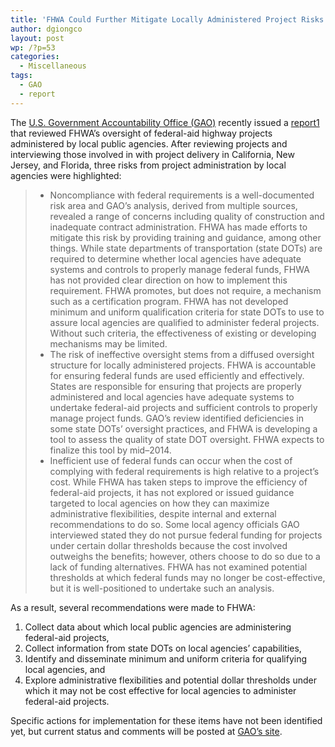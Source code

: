 ```yaml
---
title: 'FHWA Could Further Mitigate Locally Administered Project Risks &#8211; GAO Report'
author: dgiongco
layout: post
wp: /?p=53
categories:
  - Miscellaneous
tags:
  - GAO
  - report
---
```

The [U.S. Government Accountability Office (GAO)][1] recently issued a [report][2]<a href="#fn:1" id="fnref:1" title="see footnote" class="footnote">[1]</a> that reviewed FHWA&#8217;s oversight of federal-aid highway projects administered by local public agencies. After reviewing projects and interviewing those involved in with project delivery in California, New Jersey, and Florida, three risks from project administration by local agencies were highlighted:

> *   Noncompliance with federal requirements is a well-documented risk area and GAO&#8217;s analysis, derived from multiple sources, revealed a range of concerns including quality of construction and inadequate contract administration. FHWA has made efforts to mitigate this risk by providing training and guidance, among other things. While state departments of transportation (state DOTs) are required to determine whether local agencies have adequate systems and controls to properly manage federal funds, FHWA has not provided clear direction on how to implement this requirement. FHWA promotes, but does not require, a mechanism such as a certification program. FHWA has not developed minimum and uniform qualification criteria for state DOTs to use to assure local agencies are qualified to administer federal projects. Without such criteria, the effectiveness of existing or developing mechanisms may be limited.
> *   The risk of ineffective oversight stems from a diffused oversight structure for locally administered projects. FHWA is accountable for ensuring federal funds are used efficiently and effectively. States are responsible for ensuring that projects are properly administered and local agencies have adequate systems to undertake federal-aid projects and sufficient controls to properly manage project funds. GAO&#8217;s review identified deficiencies in some state DOTs&#8217; oversight practices, and FHWA is developing a tool to assess the quality of state DOT oversight. FHWA expects to finalize this tool by mid&#8211;2014.
> *   Inefficient use of federal funds can occur when the cost of complying with federal requirements is high relative to a project&#8217;s cost. While FHWA has taken steps to improve the efficiency of federal-aid projects, it has not explored or issued guidance targeted to local agencies on how they can maximize administrative flexibilities, despite internal and external recommendations to do so. Some local agency officials GAO interviewed stated they do not pursue federal funding for projects under certain dollar thresholds because the cost involved outweighs the benefits; however, others choose to do so due to a lack of funding alternatives. FHWA has not examined potential thresholds at which federal funds may no longer be cost-effective, but it is well-positioned to undertake such an analysis.

As a result, several recommendations were made to FHWA:

1.  Collect data about which local public agencies are administering federal-aid projects,
2.  Collect information from state DOTs on local agencies’ capabilities,
3.  Identify and disseminate minimum and uniform criteria for qualifying local agencies, and
4.  Explore administrative flexibilities and potential dollar thresholds under which it may not be cost effective for local agencies to administer federal-aid projects.

Specific actions for implementation for these items have not been identified yet, but current status and comments will be posted at [GAO&#8217;s site][3].

[^1]:    
    [Federal-Aid Highways: Federal Highway Administration Could Further Mitigate Locally Administered Project Risks (GAO&#8211;14&#8211;113)][2] <a href="#fnref:1" title="return to article" class="reversefootnote">&#160;&#8617;</a>

 [1]: http://www.gao.gov/index.html
 [2]: http://www.gao.gov/assets/670/660236.pdf
 [3]: http://www.gao.gov/products/GAO-14-113